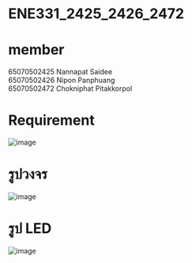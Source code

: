 # ENE331_2425_2426_2472

# member
65070502425 Nannapat Saidee <br>
65070502426 Nipon Panphuang <br>
65070502472 Chokniphat Pitakkorpol <br>

# Requirement
![image](https://github.com/user-attachments/assets/9bce59eb-94cd-43b6-a248-03531205bc12)

# รูปวงจร
![image](https://github.com/user-attachments/assets/dd3ca666-6535-4813-bffb-6143665261ba)

# รูป LED
![image](https://github.com/user-attachments/assets/789fe435-42d8-4c0e-859d-8d6ebb946d2f)




